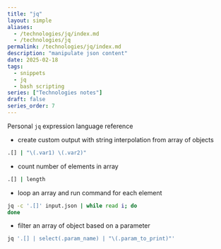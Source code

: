 ```yaml
---
title: "jq"
layout: simple
aliases:
  - /technologies/jq/index.md
  - /technologies/jq
permalink: /technologies/jq/index.md
description: "manipulate json content"
date: 2025-02-18
tags:
  - snippets
  - jq
  - bash scripting
series: ["Technologies notes"]
draft: false
series_order: 7
---
```


Personal `jq` expression language reference

- create custom output with string interpolation from array of objects

```bash
.[] | "\(.var1) \(.var2)"
```

- count number of elements in array

```bash
.[] | length
```

- loop an array and run command for each element

```bash
jq -c '.[]' input.json | while read i; do
done
```

- filter an array of object based on a parameter

```bash
jq '.[] | select(.param_name) | "\(.param_to_print)"'
```
